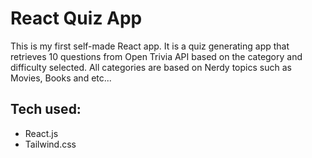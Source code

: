 # React Quiz App

This is my first self-made React app.
It is a quiz generating app that retrieves 10 questions from Open Trivia API based on the category and difficulty selected.
All categories are based on Nerdy topics such as Movies, Books and etc...

## Tech used:

- React.js
- Tailwind.css
